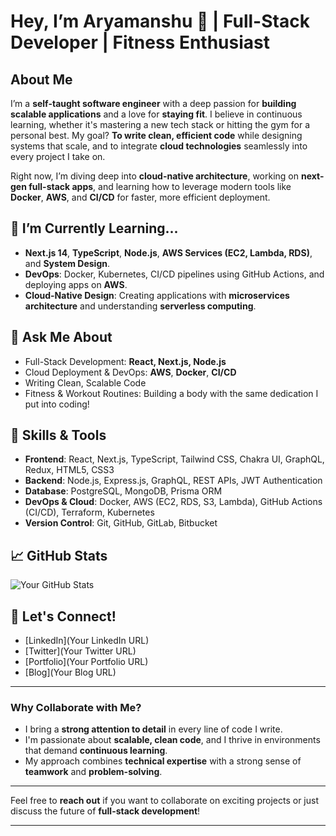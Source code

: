 # Hey, I’m Aryamanshu 👋 | Full-Stack Developer | Fitness Enthusiast 

## About Me
I’m a **self-taught software engineer** with a deep passion for **building scalable applications** and a love for **staying fit**. I believe in continuous learning, whether it's mastering a new tech stack or hitting the gym for a personal best. My goal? **To write clean, efficient code** while designing systems that scale, and to integrate **cloud technologies** seamlessly into every project I take on.

Right now, I’m diving deep into **cloud-native architecture**, working on **next-gen full-stack apps**, and learning how to leverage modern tools like **Docker**, **AWS**, and **CI/CD** for faster, more efficient deployment.


## 🌱 I’m Currently Learning...
- **Next.js 14**, **TypeScript**, **Node.js**, **AWS Services (EC2, Lambda, RDS)**, and **System Design**.
- **DevOps**: Docker, Kubernetes, CI/CD pipelines using GitHub Actions, and deploying apps on **AWS**.
- **Cloud-Native Design**: Creating applications with **microservices architecture** and understanding **serverless computing**.

## 💬 Ask Me About
- Full-Stack Development: **React, Next.js, Node.js**
- Cloud Deployment & DevOps: **AWS**, **Docker**, **CI/CD**
- Writing Clean, Scalable Code
- Fitness & Workout Routines: Building a body with the same dedication I put into coding!

## 🚀 Skills & Tools

- **Frontend**: React, Next.js, TypeScript, Tailwind CSS, Chakra UI, GraphQL, Redux, HTML5, CSS3
- **Backend**: Node.js, Express.js, GraphQL, REST APIs, JWT Authentication
- **Database**: PostgreSQL, MongoDB, Prisma ORM
- **DevOps & Cloud**: Docker, AWS (EC2, RDS, S3, Lambda), GitHub Actions (CI/CD), Terraform, Kubernetes
- **Version Control**: Git, GitHub, GitLab, Bitbucket

## 📈 GitHub Stats
![Your GitHub Stats](https://github-readme-stats.vercel.app/api?username=[YourUsername]&show_icons=true&hide_title=true&count_private=true&hide=prs&theme=radical)

## 📍 Let's Connect!
- [LinkedIn](Your LinkedIn URL)
- [Twitter](Your Twitter URL)
- [Portfolio](Your Portfolio URL)
- [Blog](Your Blog URL)

---

### Why Collaborate with Me?

- I bring a **strong attention to detail** in every line of code I write.
- I'm passionate about **scalable, clean code**, and I thrive in environments that demand **continuous learning**.
- My approach combines **technical expertise** with a strong sense of **teamwork** and **problem-solving**.

---

Feel free to **reach out** if you want to collaborate on exciting projects or just discuss the future of **full-stack development**!

---

